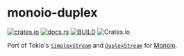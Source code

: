 # monoio-duplex

[![crates.io](https://img.shields.io/crates/v/signalfut?style=flat-square&logo=rust)](https://crates.io/crates/monoio-duplex)
[![docs.rs](https://img.shields.io/badge/docs.rs-signalfut-blue?style=flat-square&logo=docs.rs)](https://docs.rs/monoio-duplex)
[![BUILD](https://github.com/stevelauc/monoio-duplex/workflows/ci/badge.svg)](https://github.com/stevelauc/monoio-duplex/actions/workflows/ci.yml)
![Crates.io](https://img.shields.io/crates/d/monoio-duplex?color=orange)

Port of Tokio's [`SimplexStream`][simplex] and [`DuplexStream`][duplex] for 
[Monoio].

[Monoio]: https://github.com/bytedance/monoio
[simplex]: https://docs.rs/tokio/latest/tokio/io/struct.SimplexStream.html
[duplex]: https://docs.rs/tokio/latest/tokio/io/struct.DuplexStream.html